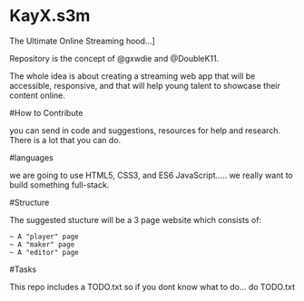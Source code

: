 # KayX.s3m
 
The Ultimate Online Streaming hood...]

Repository is the concept of @gxwdie and @DoubleK11. 

The whole idea is about creating a streaming web app that will be accessible, responsive,
and that will help young talent to showcase their content online.

#How to Contribute

you can send in code and suggestions, resources for help and research.
There is a lot that you can do.

#languages

we are going to use HTML5, CSS3, and ES6 JavaScript.....
we really want to build something full-stack.

#Structure

The suggested stucture will be a 3 page website which consists of:
	
	~ A "player" page
	~ A "maker" page
	~ A "editor" page

#Tasks

This repo includes a TODO.txt so if you dont know what to do... do TODO.txt

